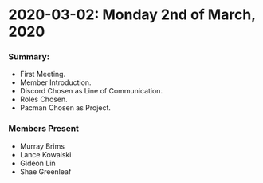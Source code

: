 2020-03-02: Monday 2nd of March, 2020
=====================================

### Summary:
* First Meeting.
* Member Introduction.
* Discord Chosen as Line of Communication.
* Roles Chosen.
* Pacman Chosen as Project. 

### Members Present
* Murray Brims
* Lance Kowalski
* Gideon Lin
* Shae Greenleaf



